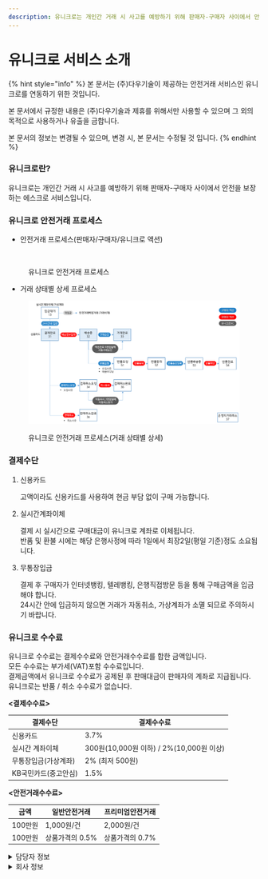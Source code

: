 ```yaml
---
description: 유니크로는 개인간 거래 시 사고를 예방하기 위해 판매자-구매자 사이에서 안전을 보장하는 에스크로 서비스입니다
---
```


# 유니크로 서비스 소개

{% hint style="info" %}
본 문서는 (주)다우기술이 제공하는 안전거래 서비스인 유니크로를 연동하기 위한 것입니다.

본 문서에서 규정한 내용은 (주)다우기술과 제휴를 위해서만 사용할 수 있으며 그 외의 목적으로 사용하거나 유출을 금합니다.

본 문서의 정보는 변경될 수 있으며, 변경 시, 본 문서는 수정될 것 입니다.
{% endhint %}

### 유니크로란?

유니크로는 개인간 거래 시 사고를 예방하기 위해 판매자-구매자 사이에서 안전을 보장하는 에스크로 서비스입니다.

### 유니크로 안전거래 프로세스

* 안전거래 프로세스(판매자/구매자/유니크로 액션)

<figure><img src="https://www.unicro.co.kr/webasp_common/new_images/guide/g_q_img_flow.gif" alt=""><figcaption><p>유니크로 안전거래 프로세스</p></figcaption></figure>

* 거래 상태별 상세 프로세스

<figure><img src=".gitbook/assets/[유니크로] 안전거래 프로세스.png" alt=""><figcaption><p>유니크로 안전거래 프로세스(거래 상태별 상세)</p></figcaption></figure>

### 결제수단

1.  신용카드

    고액이라도 신용카드를 사용하여 현금 부담 없이 구매 가능합니다.
2.  실시간계좌이체

    결제 시 실시간으로 구매대금이 유니크로 계좌로 이체됩니다.\
    반품 및 환불 시에는 해당 은행사정에 따라 1일에서 최장2일(평일 기준)정도 소요됩니다.
3.  무통장입금

    결제 후 구매자가 인터넷뱅킹, 텔레뱅킹, 은행직접방문 등을 통해 구매금액을 입금해야 합니다.\
    24시간 안에 입금하지 않으면 거래가 자동취소, 가상계좌가 소멸 되므로 주의하시기 바랍니다.

### 유니크로 수수료

유니크로 수수료는 결제수수료와 안전거래수수료를 합한 금액입니다.\
모든 수수료는 부가세(VAT)포함 수수료입니다.\
결제금액에서 유니크로 수수료가 공제된 후 판매대금이 판매자의 계좌로 지급됩니다.\
유니크로는 반품 / 취소 수수료가 없습니다.

**<결제수수료>**

| 결제수단         | 결제수수료                             |
| ------------ | --------------------------------- |
| 신용카드         | 3.7%                              |
| 실시간 계좌이체     | 300원(10,000원 이하) / 2%(10,000원 이상) |
| 무통장입금(가상계좌)  | 2% (최저 500원)                      |
| KB국민카드(중고안심) | 1.5%                              |

**<안전거래수수료>**

| 금액     | 일반안전거래     | 프리미엄안전거래   |
| ------ | ---------- | ---------- |
| 100만원  | 1,000원/건   | 2,000원/건   |
| 100만원  | 상품가격의 0.5% | 상품가격의 0.7% |

<details>

<summary>담당자 정보</summary>

*   사업담당자

    유니크로사업팀 | 박강훈 대리 | T. 070-8707-1283 | E. khpark8903@daou.co.kr
*   개담당자

    플랫폼개발팀 | 김승희 차장 | T. 070-8707-1397 | E. ksh00@daou.co.kr\
    플랫폼개발팀 | 권희수 사원 | T. 070-8707-1595 | E. heesu@daou.co.kr
*   유니크로 고객센

    E. help@unicro.co.kr | T. 1588-6295ㅣF. 02-2179-8000

</details>

<details>

<summary>회사 정보</summary>

* 회사명 : (주)다우기술
* 소재지 : 경기도 용인시 수지구 디지털벨리로 81, 6층(죽전동, 디지털스퀘어)
* 대표이사 : 김윤덕
* 사업자 등록번호 : 220-81-02810

</details>
